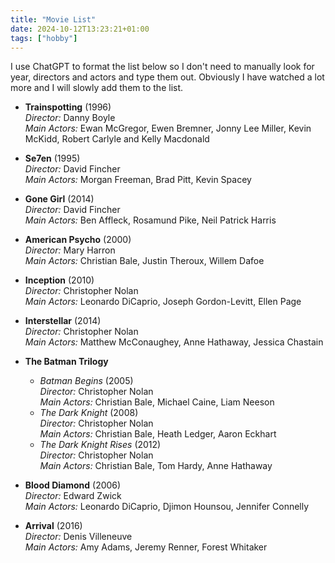 ```yaml
---
title: "Movie List"
date: 2024-10-12T13:23:21+01:00
tags: ["hobby"]
---
```


I use ChatGPT to format the list below so I don't need to manually look for year, directors and actors and type them out. Obviously I have watched a lot more and I will slowly add them to the list.


- **Trainspotting** (1996)  
    *Director:* Danny Boyle  
    *Main Actors:* Ewan McGregor, Ewen Bremner, Jonny Lee Miller, Kevin McKidd, Robert Carlyle and Kelly Macdonald

- **Se7en** (1995)  
    *Director:* David Fincher  
    *Main Actors:* Morgan Freeman, Brad Pitt, Kevin Spacey

- **Gone Girl** (2014)  
    *Director:* David Fincher  
    *Main Actors:* Ben Affleck, Rosamund Pike, Neil Patrick Harris

- **American Psycho** (2000)  
    *Director:* Mary Harron  
    *Main Actors:* Christian Bale, Justin Theroux, Willem Dafoe

- **Inception** (2010)  
    *Director:* Christopher Nolan  
    *Main Actors:* Leonardo DiCaprio, Joseph Gordon-Levitt, Ellen Page

- **Interstellar** (2014)  
    *Director:* Christopher Nolan  
    *Main Actors:* Matthew McConaughey, Anne Hathaway, Jessica Chastain

- **The Batman Trilogy**  
    - *Batman Begins* (2005)  
    *Director:* Christopher Nolan  
    *Main Actors:* Christian Bale, Michael Caine, Liam Neeson  
    - *The Dark Knight* (2008)  
    *Director:* Christopher Nolan  
    *Main Actors:* Christian Bale, Heath Ledger, Aaron Eckhart  
    - *The Dark Knight Rises* (2012)  
    *Director:* Christopher Nolan  
    *Main Actors:* Christian Bale, Tom Hardy, Anne Hathaway

- **Blood Diamond** (2006)  
    *Director:* Edward Zwick  
    *Main Actors:* Leonardo DiCaprio, Djimon Hounsou, Jennifer Connelly

- **Arrival** (2016)  
    *Director:* Denis Villeneuve  
    *Main Actors:* Amy Adams, Jeremy Renner, Forest Whitaker
